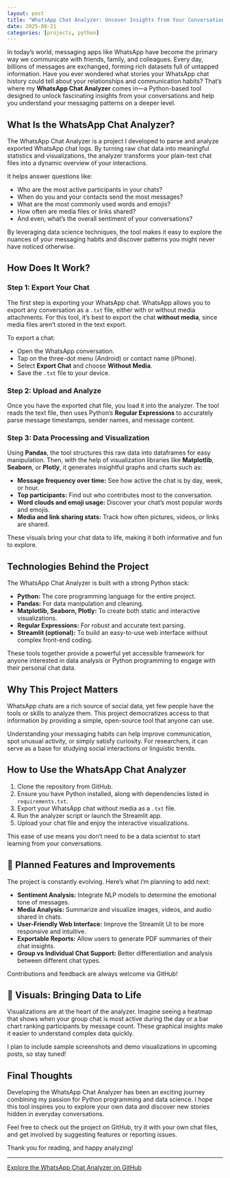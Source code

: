 ```yaml
---
layout: post
title: "WhatsApp Chat Analyzer: Uncover Insights from Your Conversations"
date: 2025-08-21
categories: [projects, python]
---
```


In today’s world, messaging apps like WhatsApp have become the primary way we communicate with friends, family, and colleagues. Every day, billions of messages are exchanged, forming rich datasets full of untapped information. Have you ever wondered what stories your WhatsApp chat history could tell about your relationships and communication habits? That’s where my **WhatsApp Chat Analyzer** comes in—a Python-based tool designed to unlock fascinating insights from your conversations and help you understand your messaging patterns on a deeper level.

## What Is the WhatsApp Chat Analyzer?

The WhatsApp Chat Analyzer is a project I developed to parse and analyze exported WhatsApp chat logs. By turning raw chat data into meaningful statistics and visualizations, the analyzer transforms your plain-text chat files into a dynamic overview of your interactions.

It helps answer questions like:
- Who are the most active participants in your chats?
- When do you and your contacts send the most messages?
- What are the most commonly used words and emojis?
- How often are media files or links shared?
- And even, what’s the overall sentiment of your conversations?

By leveraging data science techniques, the tool makes it easy to explore the nuances of your messaging habits and discover patterns you might never have noticed otherwise.

## How Does It Work?

### Step 1: Export Your Chat

The first step is exporting your WhatsApp chat. WhatsApp allows you to export any conversation as a `.txt` file, either with or without media attachments. For this tool, it’s best to export the chat **without media**, since media files aren’t stored in the text export.

To export a chat:
- Open the WhatsApp conversation.
- Tap on the three-dot menu (Android) or contact name (iPhone).
- Select **Export Chat** and choose **Without Media**.
- Save the `.txt` file to your device.

### Step 2: Upload and Analyze

Once you have the exported chat file, you load it into the analyzer. The tool reads the text file, then uses Python’s **Regular Expressions** to accurately parse message timestamps, sender names, and message content.

### Step 3: Data Processing and Visualization

Using **Pandas**, the tool structures this raw data into dataframes for easy manipulation. Then, with the help of visualization libraries like **Matplotlib**, **Seaborn**, or **Plotly**, it generates insightful graphs and charts such as:

- **Message frequency over time:** See how active the chat is by day, week, or hour.
- **Top participants:** Find out who contributes most to the conversation.
- **Word clouds and emoji usage:** Discover your chat’s most popular words and emojis.
- **Media and link sharing stats:** Track how often pictures, videos, or links are shared.

These visuals bring your chat data to life, making it both informative and fun to explore.

## Technologies Behind the Project

The WhatsApp Chat Analyzer is built with a strong Python stack:

- **Python:** The core programming language for the entire project.
- **Pandas:** For data manipulation and cleaning.
- **Matplotlib, Seaborn, Plotly:** To create both static and interactive visualizations.
- **Regular Expressions:** For robust and accurate text parsing.
- **Streamlit (optional):** To build an easy-to-use web interface without complex front-end coding.

These tools together provide a powerful yet accessible framework for anyone interested in data analysis or Python programming to engage with their personal chat data.

##  Why This Project Matters

WhatsApp chats are a rich source of social data, yet few people have the tools or skills to analyze them. This project democratizes access to that information by providing a simple, open-source tool that anyone can use.

Understanding your messaging habits can help improve communication, spot unusual activity, or simply satisfy curiosity. For researchers, it can serve as a base for studying social interactions or linguistic trends.

## How to Use the WhatsApp Chat Analyzer

1. Clone the repository from GitHub.
2. Ensure you have Python installed, along with dependencies listed in `requirements.txt`.
3. Export your WhatsApp chat without media as a `.txt` file.
4. Run the analyzer script or launch the Streamlit app.
5. Upload your chat file and enjoy the interactive visualizations.

This ease of use means you don’t need to be a data scientist to start learning from your conversations.

## 🌟 Planned Features and Improvements

The project is constantly evolving. Here’s what I’m planning to add next:

- **Sentiment Analysis:** Integrate NLP models to determine the emotional tone of messages.
- **Media Analysis:** Summarize and visualize images, videos, and audio shared in chats.
- **User-Friendly Web Interface:** Improve the Streamlit UI to be more responsive and intuitive.
- **Exportable Reports:** Allow users to generate PDF summaries of their chat insights.
- **Group vs Individual Chat Support:** Better differentiation and analysis between different chat types.

Contributions and feedback are always welcome via GitHub!

## 📸 Visuals: Bringing Data to Life

Visualizations are at the heart of the analyzer. Imagine seeing a heatmap that shows when your group chat is most active during the day or a bar chart ranking participants by message count. These graphical insights make it easier to understand complex data quickly.

I plan to include sample screenshots and demo visualizations in upcoming posts, so stay tuned!

##  Final Thoughts

Developing the WhatsApp Chat Analyzer has been an exciting journey combining my passion for Python programming and data science. I hope this tool inspires you to explore your own data and discover new stories hidden in everyday conversations.

Feel free to check out the project on GitHub, try it with your own chat files, and get involved by suggesting features or reporting issues.

Thank you for reading, and happy analyzing!

---

[Explore the WhatsApp Chat Analyzer on GitHub](https://github.com/Prem23-04/Whatsapp_Chat_Analyzer)

